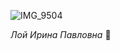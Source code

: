 ![IMG_9504](https://user-images.githubusercontent.com/75505286/118412316-f6b55180-b6a1-11eb-9c15-33213038e147.jpg)


*Лой Ирина Павловна*
💙
